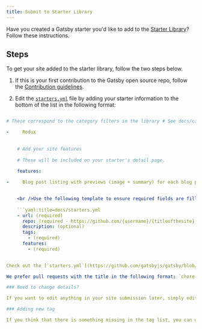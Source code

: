 ```yaml
---
title: Submit to Starter Library
---
```


Have you created a Gatsby starter you'd like to add to the [Starter Library](/starters/)? Follow these instructions.

## Steps

To get your site added to the starter library, follow the two steps below.

1. If this is your first contribution to the Gatsby open source repo, follow the [Contribution guidelines](/contributing/code-contributions/).

2. Edit the [`starters.yml`](https://github.com/gatsbyjs/gatsby/blob/master/docs/starters.yml) file by adding your starter information to the bottom of the list in the following format:

```yaml:title=docs/starters.yml - url: Link to a demo of your starter repo: Link to GitHub repo description: Your starter description

# These correspond to the category filters in the library # See docs/categories.yml for valid tags. tags:

-     Redux
        
    
    # Add your site features
    
    # These will be included on your starter's detail page.
    
    features:

-     Blog post listing with previews (image + summary) for each blog post
        

    <br />Use the following template to ensure required fields are filled:
    
    ```yaml:title=docs/starters.yml
    - url: (required)
      repo: (required - https://github.com/{username}/{titleofthesite})
      description: (optional)
      tags:
        - (required)
      features:
        - (required)
    

Check out the [`starters.yml`](https://github.com/gatsbyjs/gatsby/blob/master/docs/starters.yml) file for examples.

We prefer pull requests with the title in the following format: `chore(starters): add my-starter-name-here` If there are linting issues with your PR, you can fix them by running `npm run format`.

### Need to change details?

If you want to edit anything in your site submission later, simply edit the .yml file by submitting another PR. GitHub data (like stars) will be automatically pulled and updated, but your starter description, tags, and feature list are up to you!

### Adding new tag

If you think that there is something missing in the tag list, you can update [`categories.yml`](https://github.com/gatsbyjs/gatsby/blob/master/docs/categories.yml) and add a new one. However, we encourage you to use existing tags.
